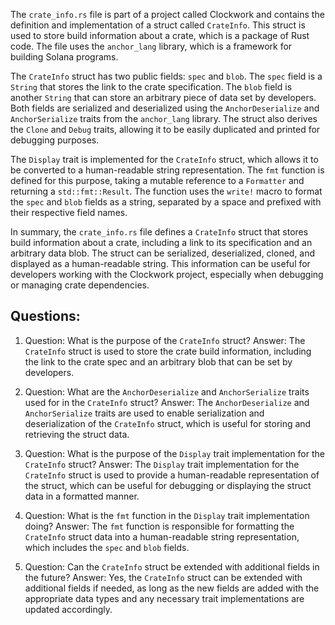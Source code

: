 The `crate_info.rs` file is part of a project called Clockwork and contains the definition and implementation of a struct called `CrateInfo`. This struct is used to store build information about a crate, which is a package of Rust code. The file uses the `anchor_lang` library, which is a framework for building Solana programs.

The `CrateInfo` struct has two public fields: `spec` and `blob`. The `spec` field is a `String` that stores the link to the crate specification. The `blob` field is another `String` that can store an arbitrary piece of data set by developers. Both fields are serialized and deserialized using the `AnchorDeserialize` and `AnchorSerialize` traits from the `anchor_lang` library. The struct also derives the `Clone` and `Debug` traits, allowing it to be easily duplicated and printed for debugging purposes.

The `Display` trait is implemented for the `CrateInfo` struct, which allows it to be converted to a human-readable string representation. The `fmt` function is defined for this purpose, taking a mutable reference to a `Formatter` and returning a `std::fmt::Result`. The function uses the `write!` macro to format the `spec` and `blob` fields as a string, separated by a space and prefixed with their respective field names.

In summary, the `crate_info.rs` file defines a `CrateInfo` struct that stores build information about a crate, including a link to its specification and an arbitrary data blob. The struct can be serialized, deserialized, cloned, and displayed as a human-readable string. This information can be useful for developers working with the Clockwork project, especially when debugging or managing crate dependencies.
## Questions: 
 1. Question: What is the purpose of the `CrateInfo` struct?
   Answer: The `CrateInfo` struct is used to store the crate build information, including the link to the crate spec and an arbitrary blob that can be set by developers.

2. Question: What are the `AnchorDeserialize` and `AnchorSerialize` traits used for in the `CrateInfo` struct?
   Answer: The `AnchorDeserialize` and `AnchorSerialize` traits are used to enable serialization and deserialization of the `CrateInfo` struct, which is useful for storing and retrieving the struct data.

3. Question: What is the purpose of the `Display` trait implementation for the `CrateInfo` struct?
   Answer: The `Display` trait implementation for the `CrateInfo` struct is used to provide a human-readable representation of the struct, which can be useful for debugging or displaying the struct data in a formatted manner.

4. Question: What is the `fmt` function in the `Display` trait implementation doing?
   Answer: The `fmt` function is responsible for formatting the `CrateInfo` struct data into a human-readable string representation, which includes the `spec` and `blob` fields.

5. Question: Can the `CrateInfo` struct be extended with additional fields in the future?
   Answer: Yes, the `CrateInfo` struct can be extended with additional fields if needed, as long as the new fields are added with the appropriate data types and any necessary trait implementations are updated accordingly.
    